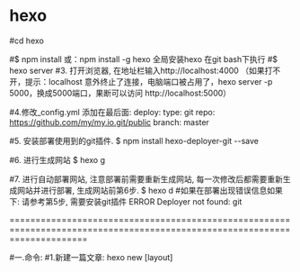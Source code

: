 # hexo

#cd hexo

#$ npm install 或：npm install -g hexo  全局安装hexo    在git bash下执行
#$ hexo server
#3. 打开浏览器, 在地址栏输入http://localhost:4000
（如果打不开，提示：localhost 意外终止了连接，电脑端口被占用了，hexo server -p 5000，换成5000端口，果断可以访问 http://localhost:5000）

#4.修改_config.yml
添加在最后面:
deploy:
  type:
git repo: https://github.com/my/my.io.git/public
branch: master

#5. 安装部署使用到的git插件.
$ npm install hexo-deployer-git --save

#6. 进行生成网站
$ hexo g

#7. 进行自动部署网站, 注意部署前需要重新生成网站, 每一次修改后都需要重新生成网站并进行部署, 生成网站前第6步.
$ hexo d
#如果在部署出现错误信息如果下: 请参考第5步, 需要安装git插件
ERROR Deployer not found: git

===========================================================================================================================


#一.命令:
#1.新建一篇文章:
hexo new [layout] <title>:
hexo new post CSS-ie6
hexo new page CSS3-Grid.md

编辑模板:
路径:hexo\source\_posts
模板:例CSS-ie6.md

#2.生成静态文件:
hexo g

#3.发表草稿:
$ hexo publish [layout] <filename>

#4.启动服务器。默认情况下，访问网址为： http://localhost:4000/
hexo server

#5.部署网站:
hexo d

#6.清除缓存文件":
hexo clean

